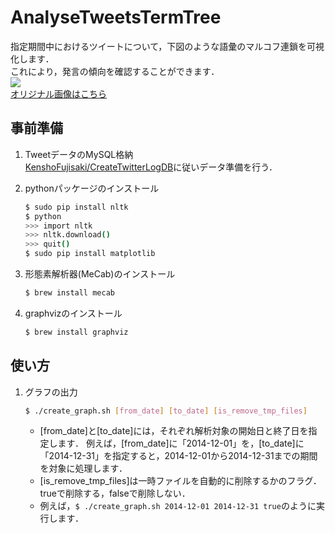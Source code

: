 # AnalyseTweetsTermTree

指定期間中におけるツイートについて，下図のような語彙のマルコフ連鎖を可視化します．  
これにより，発言の傾向を確認することができます．  
![](http://f.st-hatena.com/images/fotolife/n/ni66ling/20150126/20150126033247.png)  
[オリジナル画像はこちら](http://f.st-hatena.com/images/fotolife/n/ni66ling/20150126/20150126033402_original.png)

## 事前準備
1. TweetデータのMySQL格納  
    [KenshoFujisaki/CreateTwitterLogDB](https://github.com/KenshoFujisaki/CreateTwitterLogDB)に従いデータ準備を行う．

2. pythonパッケージのインストール  
    ```sh
    $ sudo pip install nltk
    $ python
    >>> import nltk
    >>> nltk.download()
    >>> quit()
    $ sudo pip install matplotlib
    ```

3. 形態素解析器(MeCab)のインストール  
    ```sh
    $ brew install mecab
    ```
    <!-- 
    Jumanの場合  
    [日本語形態素解析システムJUMAN](http://nlp.ist.i.kyoto-u.ac.jp/index.php?JUMAN)にしたがってインストール  
    -->

4. graphvizのインストール  
    ```sh
    $ brew install graphviz
    ```

## 使い方
1. グラフの出力
    ```sh
    $ ./create_graph.sh [from_date] [to_date] [is_remove_tmp_files]
    ```
    + [from_date]と[to_date]には，それぞれ解析対象の開始日と終了日を指定します．
      例えば，[from_date]に「2014-12-01」を，[to_date]に「2014-12-31」を指定すると，2014-12-01から2014-12-31までの期間を対象に処理します．
    + [is_remove_tmp_files]は一時ファイルを自動的に削除するかのフラグ．trueで削除する，falseで削除しない．
    + 例えば，`$ ./create_graph.sh 2014-12-01 2014-12-31 true`のように実行します．
